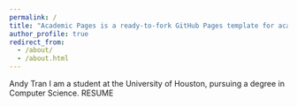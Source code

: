```yaml
---
permalink: /
title: "Academic Pages is a ready-to-fork GitHub Pages template for academic personal websites"
author_profile: true
redirect_from: 
  - /about/
  - /about.html
---
```

Andy Tran
I am a student at the University of Houston, pursuing a degree in Computer Science.
RESUME 

